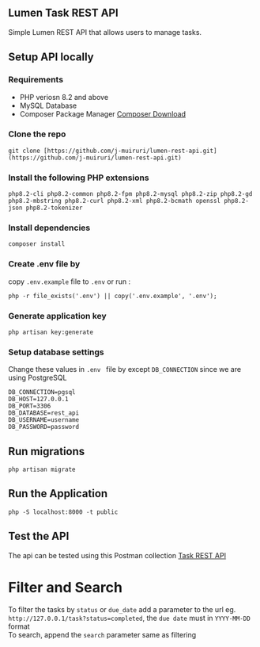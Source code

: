 ## Lumen Task REST API
Simple Lumen REST API that allows users to manage tasks.

## Setup API locally

### Requirements
- PHP veriosn 8.2 and above
- MySQL Database
- Composer Package Manager [Composer Download](https://getcomposer.org/download/)

### Clone the repo
```
git clone [https://github.com/j-muiruri/lumen-rest-api.git](https://github.com/j-muiruri/lumen-rest-api.git)
```
### Install the following PHP extensions
```
php8.2-cli php8.2-common php8.2-fpm php8.2-mysql php8.2-zip php8.2-gd php8.2-mbstring php8.2-curl php8.2-xml php8.2-bcmath openssl php8.2-json php8.2-tokenizer
```
### Install dependencies
```
composer install
```
### Create .env file by 
copy `.env.example` file to `.env` or run :
```
php -r file_exists('.env') || copy('.env.example', '.env');
```
### Generate application key
```
php artisan key:generate
```
### Setup database settings 
Change these values in `.env ` file by except `DB_CONNECTION` since we are using PostgreSQL

```
DB_CONNECTION=pgsql
DB_HOST=127.0.0.1
DB_PORT=3306
DB_DATABASE=rest_api
DB_USERNAME=username
DB_PASSWORD=password
```

## Run migrations
```
php artisan migrate
```
## Run the Application
```
php -S localhost:8000 -t public
```

## Test the API
The api can be tested using this Postman collection [Task REST API](https://api.postman.com/collections/18086763-2b71710a-851b-464a-b795-35cbabfcbeea?access_key=PMAT-01JB9HVV4CJGQA0TVY26QWC39V)

# Filter and Search
To filter the tasks by `status` or `due_date` add a parameter to the url eg. `http://127.0.0.1/task?status=completed`, the `due date` must in `YYYY-MM-DD` format  
To search, append the `search` parameter same as filtering
